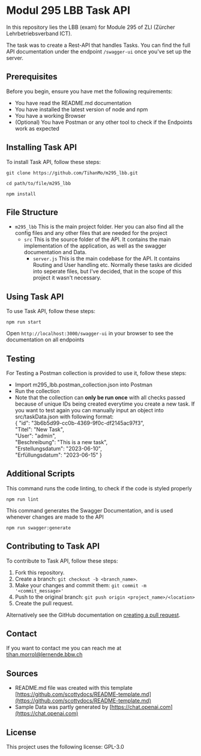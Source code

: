 # Modul 295 LBB Task API

In this repository lies the LBB (exam) for Module 295 of ZLI (Zürcher Lehrbetriebsverband ICT).

The task was to create a Rest-API that handles Tasks. You can find the full API documentation under the endpoint `/swagger-ui` once you've set up the server.

## Prerequisites

Before you begin, ensure you have met the following requirements:

* You have read the README.md documentation
* You have installed the latest version of node and npm
* You have a working Browser
* (Optional) You have Postman or any other tool to check if the Endpoints work as expected

## Installing Task API

To install Task API, follow these steps:

```
git clone https://github.com/TihanMo/m295_lbb.git
```

```
cd path/to/file/m295_lbb
```

```
npm install
```

## File Structure

* `m295_lbb` This is the main project folder. Her you can also find all the config files and any other files that are needed for the project
  * `src` This is the source folder of the API. It contains the main implementation of the application, as well as the swagger documentation and Data.
    * `server.js` This is the main codebase for the API. It contains Routing and User handling etc. Normally these tasks are dicided into seperate files, but I've decided, that in the scope of this project it wasn't necessary.

## Using Task API

To use Task API, follow these steps:

```
npm run start
```

Open `http://localhost:3000/swagger-ui` in your browser to see the documentation on all endpoints

## Testing

For Testing a Postman collection is provided to use it, follow these steps:

* Import m295_lbb.postman_collection.json into Postman
* Run the collection
* Note that the collection can **only be run once** with all checks passed because of unique IDs being created everytime you create a new task. If you want to test again you can manually input an object into src/taskData.json with following format:  
  {
    "id": "3b6b5d99-cc0b-4369-9f0c-df2145ac97f3",  
    "Titel": "New Task",  
    "User": "admin",  
    "Beschreibung": "This is a new task",  
    "Erstellungsdatum": "2023-06-10",  
    "Erfüllungsdatum": "2023-06-15"
  }

## Additional Scripts

This command runs the code linting, to check if the code is styled properly
```
npm run lint
```

This command generates the Swagger Documentation, and is used whenever changes are made to the API
```
npm run swagger:generate
```

## Contributing to Task API

To contribute to Task API, follow these steps:

1. Fork this repository.
2. Create a branch: `git checkout -b <branch_name>`.
3. Make your changes and commit them: `git commit -m '<commit_message>'`
4. Push to the original branch: `git push origin <project_name>/<location>`
5. Create the pull request.

Alternatively see the GitHub documentation on [creating a pull request](https://help.github.com/en/github/collaborating-with-issues-and-pull-requests/creating-a-pull-request).

## Contact

If you want to contact me you can reach me at [tihan.morrol@lernende.bbw.ch](tihan.morrol@lernende.bbw.ch)

## Sources

* README.md file was created with this template [https://github.com/scottydocs/README-template.md](https://github.com/scottydocs/README-template.md)
* Sample Data was partly generated by [https://chat.openai.com](https://chat.openai.com)

## License

This project uses the following license: GPL-3.0
